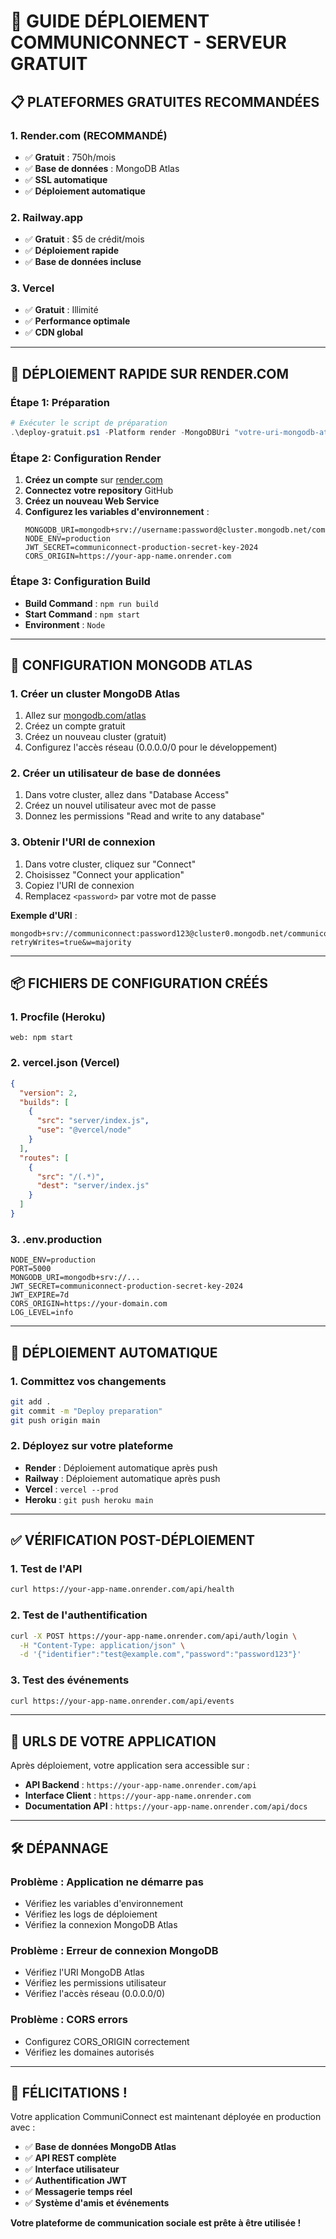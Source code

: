 # 🚀 GUIDE DÉPLOIEMENT COMMUNICONNECT - SERVEUR GRATUIT

## 📋 **PLATEFORMES GRATUITES RECOMMANDÉES**

### **1. Render.com (RECOMMANDÉ)**
- ✅ **Gratuit** : 750h/mois
- ✅ **Base de données** : MongoDB Atlas
- ✅ **SSL automatique**
- ✅ **Déploiement automatique**

### **2. Railway.app**
- ✅ **Gratuit** : $5 de crédit/mois
- ✅ **Déploiement rapide**
- ✅ **Base de données incluse**

### **3. Vercel**
- ✅ **Gratuit** : Illimité
- ✅ **Performance optimale**
- ✅ **CDN global**

---

## 🎯 **DÉPLOIEMENT RAPIDE SUR RENDER.COM**

### **Étape 1: Préparation**
```powershell
# Exécuter le script de préparation
.\deploy-gratuit.ps1 -Platform render -MongoDBUri "votre-uri-mongodb-atlas"
```

### **Étape 2: Configuration Render**
1. **Créez un compte** sur [render.com](https://render.com)
2. **Connectez votre repository** GitHub
3. **Créez un nouveau Web Service**
4. **Configurez les variables d'environnement** :
   ```
   MONGODB_URI=mongodb+srv://username:password@cluster.mongodb.net/communiconnect
   NODE_ENV=production
   JWT_SECRET=communiconnect-production-secret-key-2024
   CORS_ORIGIN=https://your-app-name.onrender.com
   ```

### **Étape 3: Configuration Build**
- **Build Command** : `npm run build`
- **Start Command** : `npm start`
- **Environment** : `Node`

---

## 🔧 **CONFIGURATION MONGODB ATLAS**

### **1. Créer un cluster MongoDB Atlas**
1. Allez sur [mongodb.com/atlas](https://mongodb.com/atlas)
2. Créez un compte gratuit
3. Créez un nouveau cluster (gratuit)
4. Configurez l'accès réseau (0.0.0.0/0 pour le développement)

### **2. Créer un utilisateur de base de données**
1. Dans votre cluster, allez dans "Database Access"
2. Créez un nouvel utilisateur avec mot de passe
3. Donnez les permissions "Read and write to any database"

### **3. Obtenir l'URI de connexion**
1. Dans votre cluster, cliquez sur "Connect"
2. Choisissez "Connect your application"
3. Copiez l'URI de connexion
4. Remplacez `<password>` par votre mot de passe

**Exemple d'URI** :
```
mongodb+srv://communiconnect:password123@cluster0.mongodb.net/communiconnect?retryWrites=true&w=majority
```

---

## 📦 **FICHIERS DE CONFIGURATION CRÉÉS**

### **1. Procfile (Heroku)**
```
web: npm start
```

### **2. vercel.json (Vercel)**
```json
{
  "version": 2,
  "builds": [
    {
      "src": "server/index.js",
      "use": "@vercel/node"
    }
  ],
  "routes": [
    {
      "src": "/(.*)",
      "dest": "server/index.js"
    }
  ]
}
```

### **3. .env.production**
```
NODE_ENV=production
PORT=5000
MONGODB_URI=mongodb+srv://...
JWT_SECRET=communiconnect-production-secret-key-2024
JWT_EXPIRE=7d
CORS_ORIGIN=https://your-domain.com
LOG_LEVEL=info
```

---

## 🚀 **DÉPLOIEMENT AUTOMATIQUE**

### **1. Committez vos changements**
```bash
git add .
git commit -m "Deploy preparation"
git push origin main
```

### **2. Déployez sur votre plateforme**
- **Render** : Déploiement automatique après push
- **Railway** : Déploiement automatique après push
- **Vercel** : `vercel --prod`
- **Heroku** : `git push heroku main`

---

## ✅ **VÉRIFICATION POST-DÉPLOIEMENT**

### **1. Test de l'API**
```bash
curl https://your-app-name.onrender.com/api/health
```

### **2. Test de l'authentification**
```bash
curl -X POST https://your-app-name.onrender.com/api/auth/login \
  -H "Content-Type: application/json" \
  -d '{"identifier":"test@example.com","password":"password123"}'
```

### **3. Test des événements**
```bash
curl https://your-app-name.onrender.com/api/events
```

---

## 🔗 **URLS DE VOTRE APPLICATION**

Après déploiement, votre application sera accessible sur :

- **API Backend** : `https://your-app-name.onrender.com/api`
- **Interface Client** : `https://your-app-name.onrender.com`
- **Documentation API** : `https://your-app-name.onrender.com/api/docs`

---

## 🛠️ **DÉPANNAGE**

### **Problème : Application ne démarre pas**
- Vérifiez les variables d'environnement
- Vérifiez les logs de déploiement
- Vérifiez la connexion MongoDB Atlas

### **Problème : Erreur de connexion MongoDB**
- Vérifiez l'URI MongoDB Atlas
- Vérifiez les permissions utilisateur
- Vérifiez l'accès réseau (0.0.0.0/0)

### **Problème : CORS errors**
- Configurez CORS_ORIGIN correctement
- Vérifiez les domaines autorisés

---

## 🎉 **FÉLICITATIONS !**

Votre application CommuniConnect est maintenant déployée en production avec :
- ✅ **Base de données MongoDB Atlas**
- ✅ **API REST complète**
- ✅ **Interface utilisateur**
- ✅ **Authentification JWT**
- ✅ **Messagerie temps réel**
- ✅ **Système d'amis et événements**

**Votre plateforme de communication sociale est prête à être utilisée !** 